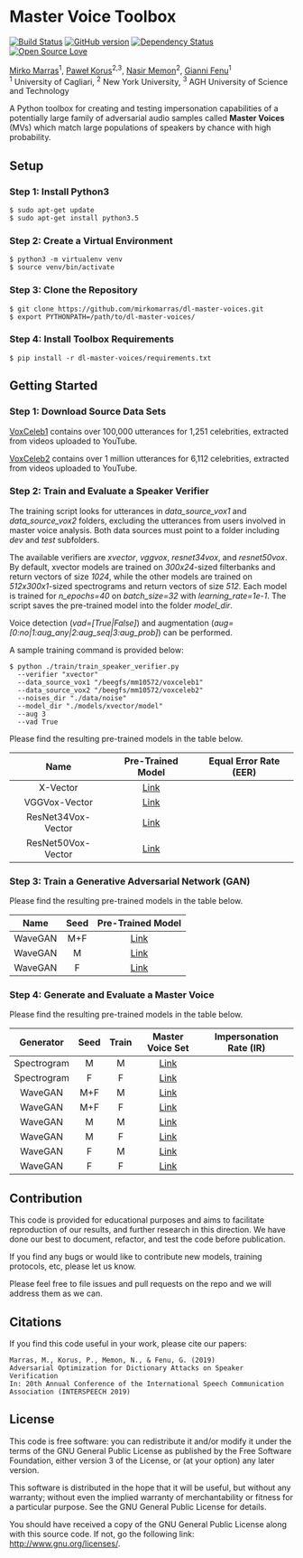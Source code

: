 # Master Voice Toolbox
[![Build Status](https://travis-ci.org/pages-themes/cayman.svg?branch=master)](https://travis-ci.org/pages-themes/cayman)
[![GitHub version](https://badge.fury.io/gh/boennemann%2Fbadges.svg)](http://badge.fury.io/gh/boennemann%2Fbadges)
[![Dependency Status](https://david-dm.org/boennemann/badges.svg)](https://david-dm.org/boennemann/badges)
[![Open Source Love](https://badges.frapsoft.com/os/gpl/gpl.svg?v=102)](https://github.com/ellerbrock/open-source-badge/)

[Mirko Marras](https://www.mirkomarras.com/)<sup>1</sup>, [Paweł Korus](http://kt.agh.edu.pl/~korus/)<sup>2,3</sup>, 
[Nasir Memon](https://engineering.nyu.edu/faculty/nasir-memon)<sup>2</sup>, [Gianni Fenu](http://people.unica.it/giannifenu/)<sup>1</sup>
<br/><sup>1</sup> University of Cagliari, <sup>2</sup> New York University, <sup>3</sup> AGH University of Science and Technology

A Python toolbox for creating and testing impersonation capabilities of a potentially large family of adversarial audio
samples called **Master Voices** (MVs) which match large populations of speakers by chance with high probability. 

## Setup 

### Step 1: Install Python3
```
$ sudo apt-get update
$ sudo apt-get install python3.5
```

### Step 2: Create a Virtual Environment
```
$ python3 -m virtualenv venv
$ source venv/bin/activate
```

### Step 3: Clone the Repository
```
$ git clone https://github.com/mirkomarras/dl-master-voices.git
$ export PYTHONPATH=/path/to/dl-master-voices/
```

### Step 4: Install Toolbox Requirements
```
$ pip install -r dl-master-voices/requirements.txt
```

## Getting Started

### Step 1: Download Source Data Sets
[VoxCeleb1](http://www.robots.ox.ac.uk/~vgg/data/voxceleb/vox1.html) contains over 100,000 utterances for 1,251 
celebrities, extracted from videos uploaded to YouTube. 

[VoxCeleb2](http://www.robots.ox.ac.uk/~vgg/data/voxceleb/vox2.html) contains over 1 million utterances for 6,112 
celebrities, extracted from videos uploaded to YouTube.

### Step 2: Train and Evaluate a Speaker Verifier

The training script looks for utterances in *data_source_vox1* and *data_source_vox2* folders, excluding the utterances 
from users involved in master voice analysis. Both data sources must point to a folder including *dev* and *test* subfolders. 

The available verifiers are *xvector*, *vggvox*, *resnet34vox*, and *resnet50vox*. By default, xvector models
are trained on *300x24*-sized filterbanks and return vectors of size *1024*, while the other models are trained on 
*512x300x1*-sized spectrograms and return vectors of size *512*. Each model is trained for *n_epochs=40* on *batch_size=32* with *learning_rate=1e-1*.
The script saves the pre-trained model into the folder *model_dir*.

Voice detection (*vad=[True|False]*) and augmentation (*aug=[0:no|1:aug_any|2:aug_seq|3:aug_prob]*) can be performed. 

A sample training command is provided below: 

```
$ python ./train/train_speaker_verifier.py 
  --verifier "xvector"
  --data_source_vox1 "/beegfs/mm10572/voxceleb1" 
  --data_source_vox2 "/beegfs/mm10572/voxceleb2" 
  --noises_dir "./data/noise"
  --model_dir "./models/xvector/model"
  --aug 3 
  --vad True 
```

Please find the resulting pre-trained models in the table below.
 
| Name | Pre-Trained Model | Equal Error Rate (EER) |
|:----:|:----------------:|:----------------:|
|  X-Vector    |       [Link]()           |        |        
|  VGGVox-Vector    |      [Link]()              |    |            
|  ResNet34Vox-Vector    |       [Link]()             |   |             
|  ResNet50Vox-Vector    |      [Link]()              |    |            

### Step 3: Train a Generative Adversarial Network (GAN)

Please find the resulting pre-trained models in the table below.
 
| Name | Seed | Pre-Trained Model | 
|:----:|:----------------:|:----------------:|
|  WaveGAN    | M+F |      [Link]()           |         
|  WaveGAN   |   M |   [Link]()              |              
|  WaveGAN    |  F |     [Link]()             |        

### Step 4: Generate and Evaluate a Master Voice

Please find the resulting pre-trained models in the table below.
 
| Generator | Seed | Train | Master Voice Set | Impersonation Rate (IR) |
|:----:|:----------------:|:----------------:|:----------------:|:----------------:|
|  Spectrogram    | M | M |     [Link]()           |         |
|  Spectrogram  |  F | F |   [Link]()              |          |    
|  WaveGAN   | M+F  | M |    [Link]()             |       |
|  WaveGAN   | M+F  | F |    [Link]()             |       |
|  WaveGAN   | M  | M |    [Link]()             |       |
|  WaveGAN   | M  | F |    [Link]()             |       |
|  WaveGAN   | F  | M |    [Link]()             |       |
|  WaveGAN   | F  | F |    [Link]()             |  |

## Contribution
This code is provided for educational purposes and aims to facilitate reproduction of our results, and further research 
in this direction. We have done our best to document, refactor, and test the code before publication.

If you find any bugs or would like to contribute new models, training protocols, etc, please let us know.

Please feel free to file issues and pull requests on the repo and we will address them as we can.

## Citations
If you find this code useful in your work, please cite our papers:

```
Marras, M., Korus, P., Memon, N., & Fenu, G. (2019)
Adversarial Optimization for Dictionary Attacks on Speaker Verification
In: 20th Annual Conference of the International Speech Communication Association (INTERSPEECH 2019)
```

## License
This code is free software: you can redistribute it and/or modify it under the terms of the GNU General Public License as published by the Free Software Foundation, either version 3 of the License, or (at your option) any later version.

This software is distributed in the hope that it will be useful, but without any warranty; without even the implied warranty of merchantability or fitness for a particular purpose. See the GNU General Public License for details.

You should have received a copy of the GNU General Public License along with this source code. If not, go the following link: http://www.gnu.org/licenses/.


